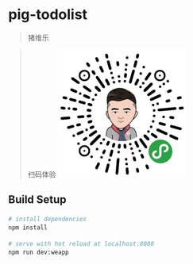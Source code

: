 # pig-todolist

> 猪维乐

> 扫码体验
![image](https://github.com/FIVELONG/pig-todolist/blob/master/gh_d34bba44d010_258.jpg)

## Build Setup

``` bash
# install dependencies
npm install

# serve with hot reload at localhost:8080
npm run dev:weapp
```

